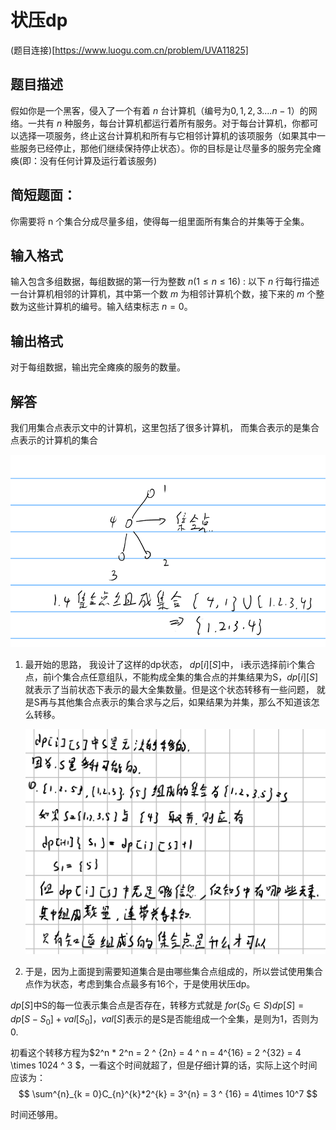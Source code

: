 # 状压dp

(题目连接)[https://www.luogu.com.cn/problem/UVA11825]

## 题目描述

假如你是一个黑客，侵入了一个有着 $n$ 台计算机（编号为$0,1,2,3....n-1$）的网络。一共有 $n$ 种服务，每台计算机都运行着所有服务。对于每台计算机，你都可以选择一项服务，终止这台计算机和所有与它相邻计算机的该项服务（如果其中一些服务已经停止，那他们继续保持停止状态）。你的目标是让尽量多的服务完全瘫痪(即：没有任何计算及运行着该服务)

## 简短题面：

你需要将 n 个集合分成尽量多组，使得每一组里面所有集合的并集等于全集。

## 输入格式

输入包含多组数据，每组数据的第一行为整数 $n(1\leq n\leq 16)$ : 以下 $n$ 行每行描述一台计算机相邻的计算机，其中第一个数 $m$ 为相邻计算机个数，接下来的 $m$ 个整数为这些计算机的编号。输入结束标志 $n=0$。

## 输出格式

对于每组数据，输出完全瘫痪的服务的数量。



## 解答

我们用集合点表示文中的计算机，这里包括了很多计算机， 而集合表示的是集合点表示的计算机的集合

 ![image-20230514205805226](img/image-20230514205805226.png)

1. 最开始的思路， 我设计了这样的dp状态， $dp[i][S]$中， i表示选择前i个集合点，前i个集合点任意组队，不能构成全集的集合点的并集结果为S，$dp[i][S]$就表示了当前状态下表示的最大全集数量。但是这个状态转移有一些问题， 就是S再与其他集合点表示的集合求与之后，如果结果为并集，那么不知道该怎么转移。

   ![image-20230514211545063](img/image-20230514211545063.png)

   

2.  于是，因为上面提到需要知道集合是由哪些集合点组成的，所以尝试使用集合点作为状态，考虑到集合点最多有16个，于是使用状压dp。

   $dp[S]$​​中S的每一位表示集合点是否存在，转移方式就是
   $for(S_0\in S) dp[S] = dp[S - S_0] + val[S_0]$​，$val[S]$表示的是S是否能组成一个全集，是则为1，否则为0.

   初看这个转移方程为$2^n * 2^n = 2 ^ {2n} = 4 ^ n = 4^{16} = 2 ^{32} = 4 \times 1024 ^ 3 $，一看这个时间就超了，但是仔细计算的话，实际上这个时间应该为：
   $$
   \sum^{n}_{k = 0}C_{n}^{k}*2^{k} = 3^{n} = 3 ^ {16} = 4\times 10^7
   $$
   
   
   时间还够用。

